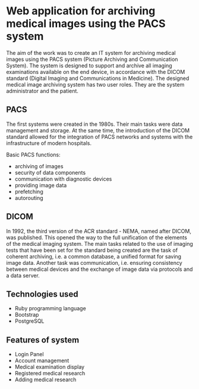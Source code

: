 # Web application for archiving medical images using the PACS system

The aim of the work was to create an IT system for archiving medical images using the PACS system (Picture Archiving and Communication System). The system is designed to support and archive all imaging examinations available on the end device, in accordance with the DICOM standard (Digital Imaging and Communications in Medicine). The designed medical image archiving system has two user roles. They are the system administrator and the patient.

## PACS

The first systems were created in the 1980s. Their main tasks were data management and storage. At the same time, the introduction of the DICOM standard allowed for the integration of PACS networks and systems with the infrastructure of modern hospitals.

Basic PACS functions:

* archiving of images
* security of data components
* communication with diagnostic devices
* providing image data
* prefetching
* autorouting

## DICOM

In 1992, the third version of the ACR standard - NEMA, named after DICOM, was published. This opened the way to the full unification of the elements of the medical imaging system. The main tasks related to the use of imaging tests that have been set for the standard being created are the task of coherent archiving, i.e. a common database, a unified format for saving image data. Another task was communication, i.e. ensuring consistency between medical devices and the exchange of image data via protocols and a data server.

## Technologies used

* Ruby programming language
* Bootstrap
* PostgreSQL

## Features of system

* Login Panel
* Account management
* Medical examination display
* Registered medical research
* Adding medical research
